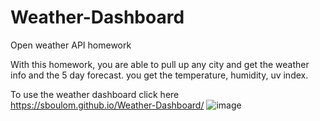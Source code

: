 # Weather-Dashboard
Open weather API homework

With this homework, you are able to pull up any city and get the weather info and the 5 day forecast.
you get the temperature, humidity, uv index. 

To use the weather dashboard click here https://sboulom.github.io/Weather-Dashboard/
![image](https://user-images.githubusercontent.com/57572182/75097372-f1c92700-555e-11ea-85c2-7b3936e88841.png)



